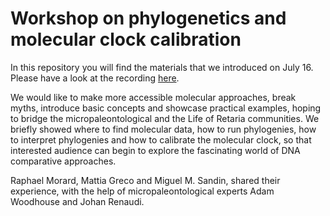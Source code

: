 # Workshop on phylogenetics and molecular clock calibration

In this repository you will find the materials that we introduced on July 16. Please have a look at the recording [here](https://youtu.be/m3sUC9PXV_w).  
  
We would like to make more accessible molecular approaches, break myths, introduce basic concepts and showcase practical examples, hoping to bridge the micropaleontological and the Life of Retaria communities. We briefly showed where to find molecular data, how to run phylogenies, how to interpret phylogenies and how to calibrate the molecular clock, so that interested audience can begin to explore the fascinating world of DNA comparative approaches.  
  
Raphael Morard, Mattia Greco and Miguel M. Sandin, shared their experience, with the help of micropaleontological experts Adam Woodhouse and Johan Renaudi.  
